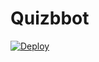 # Quizbbot

[![Deploy](https://www.herokucdn.com/deploy/button.svg)](https://heroku.com/deploy?template=https://github.com/AnshNaagar/Quizbbot)
